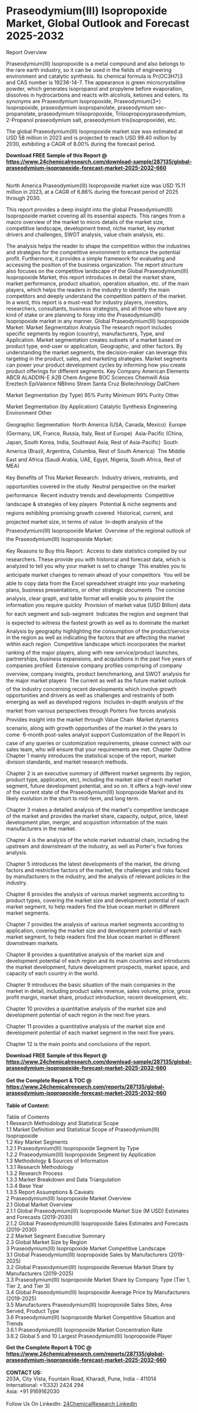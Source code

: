 <h1>Praseodymium(III) Isopropoxide Market, Global Outlook and Forecast 2025-2032</h1><p>Report Overview</p><p>
Praseodymium(III) Isopropoxide is a metal compound and also belongs to the rare earth industry, so it can be used in the fields of engineering environment and catalytic synthesis. Its chemical formula is Pr(OC3H7)3 and CAS number is 19236-14-7. The appearance is green microcrystalline powder, which generates isopropanol and propylene before evaporation, dissolves in hydrocarbons and reacts with alcohols, ketones and esters. Its synonyms are Praseodymium Isopropoxide, Praseodymium(3+) Isopropoxide, praseodymium isopropanolate, praseodymium sec-propanolate, praseodymium triisopropoxide, Triisopropoxypraseodymium, 2-Propanol praseodymium salt, praseodymium tris(isopropoxide), etc.</p><p>
The global Praseodymium(III) Isopropoxide market size was estimated at USD 58 million in 2023 and is projected to reach USD 99.40 million by 2030, exhibiting a CAGR of 8.00% during the forecast period.</p><div><b>Download FREE Sample of this Report @ 
            <a href="https://www.24chemicalresearch.com/download-sample/287135/global-praseodymium-isopropoxide-forecast-market-2025-2032-660">
            https://www.24chemicalresearch.com/download-sample/287135/global-praseodymium-isopropoxide-forecast-market-2025-2032-660</a></b></div><br><p>
North America Praseodymium(III) Isopropoxide market size was USD 15.11 million in 2023, at a CAGR of 6.86% during the forecast period of 2025 through 2030.</p><p>
This report provides a deep insight into the global Praseodymium(III) Isopropoxide market covering all its essential aspects. This ranges from a macro overview of the market to micro details of the market size, competitive landscape, development trend, niche market, key market drivers and challenges, SWOT analysis, value chain analysis, etc.</p><p>
The analysis helps the reader to shape the competition within the industries and strategies for the competitive environment to enhance the potential profit. Furthermore, it provides a simple framework for evaluating and accessing the position of the business organization. The report structure also focuses on the competitive landscape of the Global Praseodymium(III) Isopropoxide Market, this report introduces in detail the market share, market performance, product situation, operation situation, etc. of the main players, which helps the readers in the industry to identify the main competitors and deeply understand the competition pattern of the market.
In a word, this report is a must-read for industry players, investors, researchers, consultants, business strategists, and all those who have any kind of stake or are planning to foray into the Praseodymium(III) Isopropoxide market in any manner.
Global Praseodymium(III) Isopropoxide Market: Market Segmentation Analysis
The research report includes specific segments by region (country), manufacturers, Type, and Application. Market segmentation creates subsets of a market based on product type, end-user or application, Geographic, and other factors. By understanding the market segments, the decision-maker can leverage this targeting in the product, sales, and marketing strategies. Market segments can power your product development cycles by informing how you create product offerings for different segments.
Key Company
American Elements
ABCR
ALADDIN-E
A2B Chem
Angene
BOC Sciences
Chemwill Asia
Ereztech
EpiValence
NBInno
Strem
Santa Cruz Biotechnology
DalChem</p><p>
Market Segmentation (by Type)
95% Purity
Minimum 99% Purity
Other</p><p>
Market Segmentation (by Application)
Catalytic Synthesis
Engineering Environment
Other</p><p>
Geographic Segmentation
 North America (USA, Canada, Mexico)
 Europe (Germany, UK, France, Russia, Italy, Rest of Europe)
 Asia-Pacific (China, Japan, South Korea, India, Southeast Asia, Rest of Asia-Pacific)
 South America (Brazil, Argentina, Columbia, Rest of South America)
 The Middle East and Africa (Saudi Arabia, UAE, Egypt, Nigeria, South Africa, Rest of MEA)</p><p>
Key Benefits of This Market Research:
 Industry drivers, restraints, and opportunities covered in the study
 Neutral perspective on the market performance
 Recent industry trends and developments
 Competitive landscape &amp; strategies of key players
 Potential &amp; niche segments and regions exhibiting promising growth covered
 Historical, current, and projected market size, in terms of value
 In-depth analysis of the Praseodymium(III) Isopropoxide Market
 Overview of the regional outlook of the Praseodymium(III) Isopropoxide Market:</p><p>
Key Reasons to Buy this Report:
 Access to date statistics compiled by our researchers. These provide you with historical and forecast data, which is analyzed to tell you why your market is set to change
 This enables you to anticipate market changes to remain ahead of your competitors
 You will be able to copy data from the Excel spreadsheet straight into your marketing plans, business presentations, or other strategic documents
 The concise analysis, clear graph, and table format will enable you to pinpoint the information you require quickly
 Provision of market value (USD Billion) data for each segment and sub-segment
 Indicates the region and segment that is expected to witness the fastest growth as well as to dominate the market
 Analysis by geography highlighting the consumption of the product/service in the region as well as indicating the factors that are affecting the market within each region
 Competitive landscape which incorporates the market ranking of the major players, along with new service/product launches, partnerships, business expansions, and acquisitions in the past five years of companies profiled
 Extensive company profiles comprising of company overview, company insights, product benchmarking, and SWOT analysis for the major market players
 The current as well as the future market outlook of the industry concerning recent developments which involve growth opportunities and drivers as well as challenges and restraints of both emerging as well as developed regions
 Includes in-depth analysis of the market from various perspectives through Porters five forces analysis
 Provides insight into the market through Value Chain
 Market dynamics scenario, along with growth opportunities of the market in the years to come
 6-month post-sales analyst support
Customization of the Report
In case of any queries or customization requirements, please connect with our sales team, who will ensure that your requirements are met.
Chapter Outline
Chapter 1 mainly introduces the statistical scope of the report, market division standards, and market research methods.</p><p>
Chapter 2 is an executive summary of different market segments (by region, product type, application, etc), including the market size of each market segment, future development potential, and so on. It offers a high-level view of the current state of the Praseodymium(III) Isopropoxide Market and its likely evolution in the short to mid-term, and long term.</p><p>
Chapter 3 makes a detailed analysis of the market's competitive landscape of the market and provides the market share, capacity, output, price, latest development plan, merger, and acquisition information of the main manufacturers in the market.</p><p>
Chapter 4 is the analysis of the whole market industrial chain, including the upstream and downstream of the industry, as well as Porter's five forces analysis.</p><p>
Chapter 5 introduces the latest developments of the market, the driving factors and restrictive factors of the market, the challenges and risks faced by manufacturers in the industry, and the analysis of relevant policies in the industry.</p><p>
Chapter 6 provides the analysis of various market segments according to product types, covering the market size and development potential of each market segment, to help readers find the blue ocean market in different market segments.</p><p>
Chapter 7 provides the analysis of various market segments according to application, covering the market size and development potential of each market segment, to help readers find the blue ocean market in different downstream markets.</p><p>
Chapter 8 provides a quantitative analysis of the market size and development potential of each region and its main countries and introduces the market development, future development prospects, market space, and capacity of each country in the world.</p><p>
Chapter 9 introduces the basic situation of the main companies in the market in detail, including product sales revenue, sales volume, price, gross profit margin, market share, product introduction, recent development, etc.</p><p>
Chapter 10 provides a quantitative analysis of the market size and development potential of each region in the next five years.</p><p>
Chapter 11 provides a quantitative analysis of the market size and development potential of each market segment in the next five years.</p><p>
Chapter 12 is the main points and conclusions of the report.</p><p>
</p><div><b>Download FREE Sample of this Report @ 
            <a href="https://www.24chemicalresearch.com/download-sample/287135/global-praseodymium-isopropoxide-forecast-market-2025-2032-660">
            https://www.24chemicalresearch.com/download-sample/287135/global-praseodymium-isopropoxide-forecast-market-2025-2032-660</a></b></div><br><div><b>Get the Complete Report & TOC @ 
            <a href="https://www.24chemicalresearch.com/reports/287135/global-praseodymium-isopropoxide-forecast-market-2025-2032-660">
            https://www.24chemicalresearch.com/reports/287135/global-praseodymium-isopropoxide-forecast-market-2025-2032-660</a></b></div><br>
            <b>Table of Content:</b><p>Table of Contents<br />
1 Research Methodology and Statistical Scope<br />
1.1 Market Definition and Statistical Scope of Praseodymium(III) Isopropoxide<br />
1.2 Key Market Segments<br />
1.2.1 Praseodymium(III) Isopropoxide Segment by Type<br />
1.2.2 Praseodymium(III) Isopropoxide Segment by Application<br />
1.3 Methodology & Sources of Information<br />
1.3.1 Research Methodology<br />
1.3.2 Research Process<br />
1.3.3 Market Breakdown and Data Triangulation<br />
1.3.4 Base Year<br />
1.3.5 Report Assumptions & Caveats<br />
2 Praseodymium(III) Isopropoxide Market Overview<br />
2.1 Global Market Overview<br />
2.1.1 Global Praseodymium(III) Isopropoxide Market Size (M USD) Estimates and Forecasts (2019-2030)<br />
2.1.2 Global Praseodymium(III) Isopropoxide Sales Estimates and Forecasts (2019-2030)<br />
2.2 Market Segment Executive Summary<br />
2.3 Global Market Size by Region<br />
3 Praseodymium(III) Isopropoxide Market Competitive Landscape<br />
3.1 Global Praseodymium(III) Isopropoxide Sales by Manufacturers (2019-2025)<br />
3.2 Global Praseodymium(III) Isopropoxide Revenue Market Share by Manufacturers (2019-2025)<br />
3.3 Praseodymium(III) Isopropoxide Market Share by Company Type (Tier 1, Tier 2, and Tier 3)<br />
3.4 Global Praseodymium(III) Isopropoxide Average Price by Manufacturers (2019-2025)<br />
3.5 Manufacturers Praseodymium(III) Isopropoxide Sales Sites, Area Served, Product Type<br />
3.6 Praseodymium(III) Isopropoxide Market Competitive Situation and Trends<br />
3.6.1 Praseodymium(III) Isopropoxide Market Concentration Rate<br />
3.6.2 Global 5 and 10 Largest Praseodymium(III) Isopropoxide Player</p><div><b>Get the Complete Report & TOC @ 
            <a href="https://www.24chemicalresearch.com/reports/287135/global-praseodymium-isopropoxide-forecast-market-2025-2032-660">
            https://www.24chemicalresearch.com/reports/287135/global-praseodymium-isopropoxide-forecast-market-2025-2032-660</a></b></div><br><b>CONTACT US:</b><br>
            203A, City Vista, Fountain Road, Kharadi, Pune, India - 411014<br>
            International: +1(332) 2424 294<br>
            Asia: +91 9169162030 <br><br>
            Follow Us On LinkedIn: <a href="https://www.linkedin.com/company/24chemicalresearch/">24ChemicalResearch LinkedIn</a>